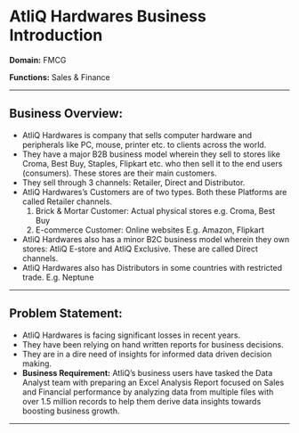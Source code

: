 # AtliQ Hardwares Business Introduction

**Domain:** FMCG

**Functions:** Sales & Finance

---

## Business Overview:
- AtliQ Hardwares is company that sells computer hardware and peripherals like PC, mouse, printer etc. to clients across the world.
- They have a major B2B business model wherein they sell to stores like Croma, Best Buy, Staples, Flipkart etc. who then sell it to the end users (consumers). These stores are their main customers.
- They sell through 3 channels: Retailer, Direct and Distributor.
- AtliQ Hardwares’s Customers are of two types. Both these Platforms are called Retailer channels.
  1. Brick & Mortar Customer: Actual physical stores e.g. Croma, Best Buy
  2. E-commerce Customer: Online websites E.g. Amazon, Flipkart
- AtliQ Hardwares also has a minor B2C business model wherein they own stores: AtliQ E-store and AtliQ Exclusive. These are called Direct channels.
- AtliQ Hardwares also has Distributors in some countries with restricted trade. E.g. Neptune

---

## Problem Statement:
- AtliQ Hardwares is facing significant losses in recent years.
- They have been relying on hand written reports for business decisions.
- They are in a dire need of insights for informed data driven decision making.
- **Business Requirement:** 
  AtliQ’s business users have tasked the Data Analyst team with preparing an Excel Analysis Report focused on Sales and Financial performance by analyzing data from multiple files with over     1.5 million records to help them derive data insights towards boosting business growth.

---

